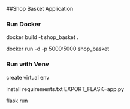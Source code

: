 
##Shop Basket Application

### Run Docker
docker build -t shop_basket .

docker run -d -p 5000:5000 shop_basket


### Run with Venv
create virtual env

install requirements.txt
EXPORT_FLASK=app.py

flask run